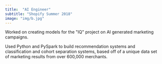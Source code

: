 ```yaml
---
title:  "AI Engineer"
subtitle: "Shopify Summer 2018"
image: "img/b.jpg"
---
```


Worked on creating models for the "IQ" project on AI generated marketing campaigns. 

Used Python and PySpark to build recommendation systems and classification and cohort separation systems, based off of a unique data set of marketing results from over 600,000 merchants. 
